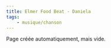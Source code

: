 ```yaml
---
title: Elmer Food Beat - Daniela
tags:
    - musique/chanson
---
```


Page créée automatiquement, mais vide.
